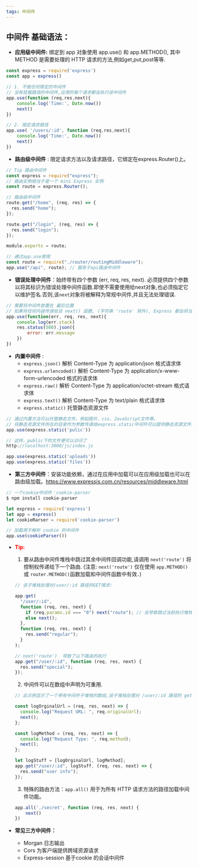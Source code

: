 ```yaml
---
tags: 中间件
---
```


## 中间件 基础语法：
- **应用级中间件:** 绑定到 app 对象使用 app.use() 和 app.METHOD(), 其中 METHOD 是需要处理的 HTTP 请求的方法,例如get,put,post等等.
```js
const express = require('express')
const app = express()

// 1. 不做任何限定的中间件
// 没有挂载路径的中间件,应用的每个请求都会执行该中间件
app.use(function (req,res,next){
	console.log('Time:', Date.now())
	next()
})

// 2. 限定请求路径
app.use( '/users/:id', function (req,res,next){
	console.log('Time:', Date.now())
	next()
})
```

- **路由级中间件** : 限定请求方法以及请求路径，它绑定在express.Router()上。
```js
// Tip 路由中间件
const express = require("express");
// 路由实例相当于是一个 mini Express 实例
const route = express.Router();

// 路由级中间件
route.get("/home", (req, res) => {
  res.send("home");
});

route.get("/login", (req, res) => {
  res.send("login");
});

module.exports = route;

// 通过app.use使用
const route = require("./router/routingMiddleware");
app.use("/api", route); // 服务于api路由中间件
```

- **错误处理中间件**：始终带有四个参数 (err, req, res, next). 必须提供四个参数以将其标识为错误处理中间件函数.即使不需要使用给next对象,也必须指定它以维护签名.否则,该`next`对象将被解释为常规中间件,并且无法处理错误.
```js
// 需要将中间件放置在 最后位置
// 如果将任何内容传递给该 next() 函数, (字符串 'route' 除外), Express 都会将当前请求视为错误,并且将跳过所有剩余的非错误处理路由和中间件函数
app.use(function(err, req, res, next){
	console.log(err.stack)
	res.status(500).json({
		error: err.message
	})
})
```

- **内置中间件** :
	- `express.json()` 解析 Content-Type 为 application/json 格式请求体
	- `express.urlencoded()` 解析 Content-Type 为 application/x-www-form-urlencoded 格式的请求体
	- `express.raw()` 解析 Content-Type 为 application/octet-stream 格式请求体
	- `express.text()` 解析 Content-Type 为 text/plain 格式请求体
	- `express.static()` 托管静态资源文件
```js
// 通过内置方法可以托管静态文件，例如图片、css、JavaScript文件等。
// 将静态资源文件所在的目录作为参数传递给express.static中间件可以提供静态资源文件的访问，例如：假设在 public 目录放置了文件，便可以：
app.use(express.static('pulic'))

// 这样，public下的文件便可以访问了
http://localhost:3000/js/index.js

app.use(express.static('uploads'))
app.use(express.static('files'))
```

- **第三方中间件**：安装功能依赖，通过在应用中加载可以在应用级加载也可以在路由级加载。https://www.expressjs.com.cn/resources/middleware.html
```js
// 一个cookie中间件：cookie-parser
$ npm install cookie-parser

let express = require('express')
let app = express()
let cookieRarser = require('cookie-parser')

// 加载用于解析 cookie 的中间件
app.use(cookieParser())
```

- **<span style="color: red">Tip:</span>**
	1. 要从路由中间件堆栈中跳过其余中间件回调功能,请调用 `next('route')` 将控制权传递给下一个路由. (注意: `next('route')` 仅在使用 `app.METHOD()` 或 `router.METHOD()`函数加载和中间件函数中有效．)
	```js
	// 该子堆栈处理对/user/:id 路径的GET情求:

	app.get(
	  "/user/:id",
	  function (req, res, next) {
	    if (req.params.id === "0") next("route"); // 会导致跳过当前执行堆栈, 直接执行下一个路由.
	    else next();
	  },
	  function (req, res, next) {
	    res.send("regular");
	  }
	);

	// next('route')  导致了以下路由的执行
	app.get("/user/:id", function (req, res, next) {	
	  res.send("special"); 
	});
	```

	2. 中间件可以在数组中声明为可重用.
	```js
	// 此示例显示了一个带有中间件子堆栈的数组,该子堆栈处理对 /user/:id 路径的 get 请求

	const logOrginalUrl = (req, res, next) => {
	  console.log("Request URL: ", req.originalUrl);	
	  next();	
	};

	const logMethod = (req, res, next) => {	
	  console.log("Request Type: ", req.method);	
	  next();	
	};

	let logStuff = [logOrginalUrl, logMethod];	
	app.get("/user/:id", logStuff, (req, res, next) => {	
	  res.send("user info");	
	});
	```

	3. 特殊的路由方法：`app.all()` 用于为所有 HTTP 请求方法的路径加载中间件功能。
	```js
	app.all('./secret', function (req, res, next) {
		next()
	})
	```

- **常见三方中间件：** 
	- Morgan 日志输出
	- Cors 为客户端提供跨域资源请求
	- Express-session 基于cookie 的会话中间件